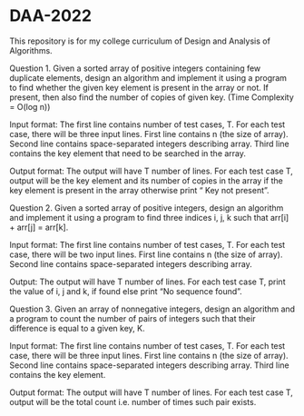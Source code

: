 # DAA-2022
This repository is for my college curriculum of Design and Analysis of Algorithms.

Question 1. 
   Given a sorted array of positive integers containing few duplicate elements, design an algorithm 
   and implement it using a program to find whether the given key element is present in the array or 
   not. If present, then also find the number of copies of given key. (Time Complexity = O(log n))
   
   Input format: The first line contains number of test cases, T. For each test case, there will be three 
   input lines. First line contains n (the size of array). Second line contains space-separated integers 
   describing array. Third line contains the key element that need to be searched in the array.

   Output format: The output will have T number of lines. For each test case T, output will be the key 
   element and its number of copies in the array if the key element is present in the array otherwise 
   print “ Key not present”. 
   
   
Question 2. 
   Given a sorted array of positive integers, design an algorithm and implement it using a program 
   to find three indices i, j, k such that arr[i] + arr[j] = arr[k]. 

   Input format: The first line contains number of test cases, T. For each test case, there will be two 
   input lines. First line contains n (the size of array). Second line contains space-separated integers 
   describing array.
   
   Output: The output will have T number of lines. For each test case T, print the value of i, j and k, if 
   found else print “No sequence found”.

   
Question 3.
   Given an array of nonnegative integers, design an algorithm and a program to count the number 
   of pairs of integers such that their difference is equal to a given key, K. 
   
   Input format: The first line contains number of test cases, T. For each test case, there will be three 
   input lines. First line contains n (the size of array). Second line contains space-separated integers 
   describing array. Third line contains the key element.
   
   Output format: The output will have T number of lines. For each test case T, output will be the total 
   count i.e. number of times such pair exists.
